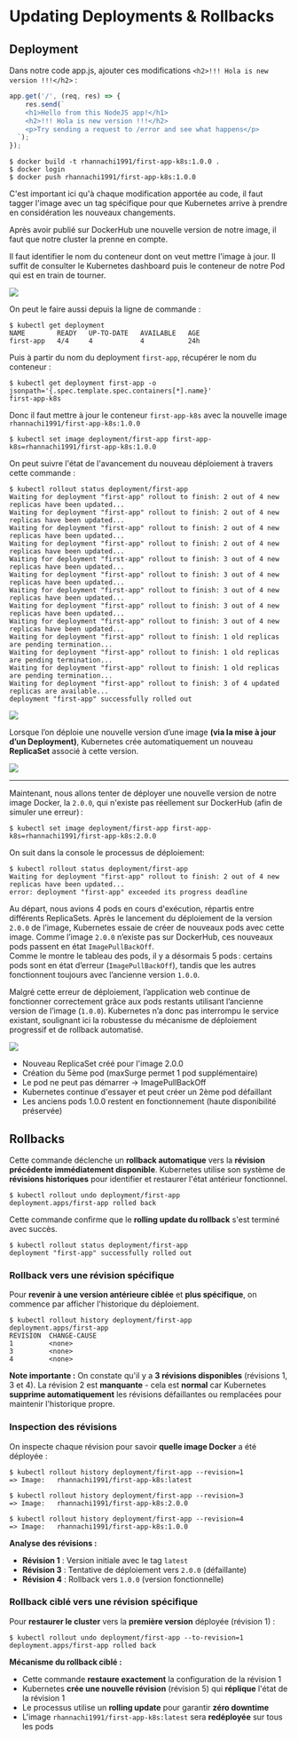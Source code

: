# Updating Deployments & Rollbacks

## Deployment

Dans notre code app.js, ajouter ces modifications `<h2>!!! Hola is new version !!!</h2>` :

```js 
app.get('/', (req, res) => {
    res.send(`
    <h1>Hello from this NodeJS app!</h1>
    <h2>!!! Hola is new version !!!</h2>
    <p>Try sending a request to /error and see what happens</p>
  `);
});
```

``` 
$ docker build -t rhannachi1991/first-app-k8s:1.0.0 .
$ docker login
$ docker push rhannachi1991/first-app-k8s:1.0.0
```

C'est important ici qu'à chaque modification apportée au code, il faut tagger l'image avec un tag spécifique pour que Kubernetes arrive à prendre en considération les nouveaux changements.

Après avoir publié sur DockerHub une nouvelle version de notre image, il faut que notre cluster la prenne en compte.

Il faut identifier le nom du conteneur dont on veut mettre l'image à jour.
Il suffit de consulter le Kubernetes dashboard puis le conteneur de notre Pod qui est en train de tourner.

![](./images/img.png)

On peut le faire aussi depuis la ligne de commande :

```
$ kubectl get deployment
NAME        READY   UP-TO-DATE   AVAILABLE   AGE
first-app   4/4     4            4           24h
```

Puis à partir du nom du deployment `first-app`, récupérer le nom du conteneur :

``` 
$ kubectl get deployment first-app -o jsonpath='{.spec.template.spec.containers[*].name}'
first-app-k8s
```

Donc il faut mettre à jour le conteneur `first-app-k8s` avec la nouvelle image `rhannachi1991/first-app-k8s:1.0.0`

``` 
$ kubectl set image deployment/first-app first-app-k8s=rhannachi1991/first-app-k8s:1.0.0
```

On peut suivre l'état de l'avancement du nouveau déploiement à travers cette commande :

```
$ kubectl rollout status deployment/first-app
Waiting for deployment "first-app" rollout to finish: 2 out of 4 new replicas have been updated...
Waiting for deployment "first-app" rollout to finish: 2 out of 4 new replicas have been updated...
Waiting for deployment "first-app" rollout to finish: 2 out of 4 new replicas have been updated...
Waiting for deployment "first-app" rollout to finish: 2 out of 4 new replicas have been updated...
Waiting for deployment "first-app" rollout to finish: 3 out of 4 new replicas have been updated...
Waiting for deployment "first-app" rollout to finish: 3 out of 4 new replicas have been updated...
Waiting for deployment "first-app" rollout to finish: 3 out of 4 new replicas have been updated...
Waiting for deployment "first-app" rollout to finish: 3 out of 4 new replicas have been updated...
Waiting for deployment "first-app" rollout to finish: 3 out of 4 new replicas have been updated...
Waiting for deployment "first-app" rollout to finish: 1 old replicas are pending termination...
Waiting for deployment "first-app" rollout to finish: 1 old replicas are pending termination...
Waiting for deployment "first-app" rollout to finish: 1 old replicas are pending termination...
Waiting for deployment "first-app" rollout to finish: 3 of 4 updated replicas are available...
deployment "first-app" successfully rolled out
```

![](./images/img2.png)

Lorsque l’on déploie une nouvelle version d’une image **(via la mise à jour d’un Deployment)**, Kubernetes crée automatiquement un nouveau **ReplicaSet** associé à cette version.

![](./images/img3.png)

---

Maintenant, nous allons tenter de déployer une nouvelle version de notre image Docker, la `2.0.0`, qui n'existe pas réellement sur DockerHub (afin de simuler une erreur) :
```
$ kubectl set image deployment/first-app first-app-k8s=rhannachi1991/first-app-k8s:2.0.0
```
On suit dans la console le processus de déploiement:
```
$ kubectl rollout status deployment/first-app
Waiting for deployment "first-app" rollout to finish: 2 out of 4 new replicas have been updated...
error: deployment "first-app" exceeded its progress deadline
```

Au départ, nous avions 4 pods en cours d'exécution, répartis entre différents ReplicaSets. Après le lancement du déploiement de la version `2.0.0` de l’image, Kubernetes essaie de créer de nouveaux pods avec cette image. Comme l’image `2.0.0` n’existe pas sur DockerHub, ces nouveaux pods passent en état `ImagePullBackOff`.\
Comme le montre le tableau des pods, il y a désormais 5 pods : certains pods sont en état d’erreur (`ImagePullBackOff`), tandis que les autres fonctionnent toujours avec l’ancienne version `1.0.0`.

Malgré cette erreur de déploiement, l’application web continue de fonctionner correctement grâce aux pods restants utilisant l’ancienne version de l’image (`1.0.0`). Kubernetes n’a donc pas interrompu le service existant, soulignant ici la robustesse du mécanisme de déploiement progressif et de rollback automatisé.

![](./images/img4.png)

- Nouveau ReplicaSet créé pour l'image 2.0.0 
- Création du 5ème pod (maxSurge permet 1 pod supplémentaire)
- Le pod ne peut pas démarrer → ImagePullBackOff 
- Kubernetes continue d'essayer et peut créer un 2ème pod défaillant 
- Les anciens pods 1.0.0 restent en fonctionnement (haute disponibilité préservée)

## Rollbacks

Cette commande déclenche un **rollback automatique** vers la **révision précédente immédiatement disponible**. Kubernetes utilise son système de **révisions historiques** pour identifier et restaurer l'état antérieur fonctionnel.

```
$ kubectl rollout undo deployment/first-app
deployment.apps/first-app rolled back
```

Cette commande confirme que le **rolling update du rollback** s'est terminé avec succès.

```
$ kubectl rollout status deployment/first-app
deployment "first-app" successfully rolled out
```

### Rollback vers une révision spécifique

Pour **revenir à une version antérieure ciblée** et **plus spécifique**, on commence par afficher l'historique du déploiement.

```
$ kubectl rollout history deployment/first-app
deployment.apps/first-app 
REVISION  CHANGE-CAUSE
1         <none>
3         <none>
4         <none>
```

**Note importante :** On constate qu'il y a **3 révisions disponibles** (révisions 1, 3 et 4). La révision 2 est **manquante** - cela est **normal** car Kubernetes **supprime automatiquement** les révisions défaillantes ou remplacées pour maintenir l'historique propre.

### Inspection des révisions

On inspecte chaque révision pour savoir **quelle image Docker** a été déployée :

```
$ kubectl rollout history deployment/first-app --revision=1
=> Image:   rhannachi1991/first-app-k8s:latest

$ kubectl rollout history deployment/first-app --revision=3  
=> Image:   rhannachi1991/first-app-k8s:2.0.0

$ kubectl rollout history deployment/first-app --revision=4
=> Image:   rhannachi1991/first-app-k8s:1.0.0
```

**Analyse des révisions :**

- **Révision 1** : Version initiale avec le tag `latest`
- **Révision 3** : Tentative de déploiement vers `2.0.0` (défaillante)
- **Révision 4** : Rollback vers `1.0.0` (version fonctionnelle)


### Rollback ciblé vers une révision spécifique

Pour **restaurer le cluster** vers la **première version** déployée (révision 1) :

```
$ kubectl rollout undo deployment/first-app --to-revision=1
deployment.apps/first-app rolled back
```

**Mécanisme du rollback ciblé :**

- Cette commande **restaure exactement** la configuration de la révision 1
- Kubernetes **crée une nouvelle révision** (révision 5) qui **réplique** l'état de la révision 1
- Le processus utilise un **rolling update** pour garantir **zéro downtime**
- L'image `rhannachi1991/first-app-k8s:latest` sera **redéployée** sur tous les pods


